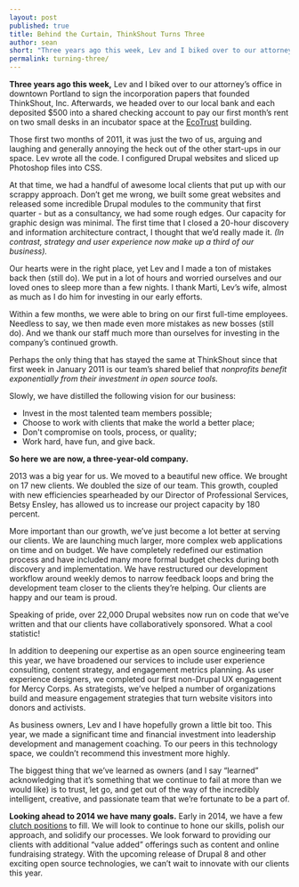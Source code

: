```yaml
---
layout: post
published: true
title: Behind the Curtain, ThinkShout Turns Three
author: sean
short: "Three years ago this week, Lev and I biked over to our attorney’s office to sign the incorporation papers that founded ThinkShout, Inc. A few good things have happened since then..."
permalink: turning-three/
---
```

**Three years ago this week,** Lev and I biked over to our attorney’s office in downtown Portland to sign the incorporation papers that founded ThinkShout, Inc. Afterwards, we headed over to our local bank and each deposited $500 into a shared checking account to pay our first month’s rent on two small desks in an incubator space at the [EcoTrust](http://www.ecotrust.org/) building.

Those first two months of 2011, it was just the two of us, arguing and laughing and generally annoying the heck out of the other start-ups in our space. Lev wrote all the code. I configured Drupal websites and sliced up Photoshop files into CSS.

At that time, we had a handful of awesome local clients that put up with our scrappy approach. Don’t get me wrong, we built some great websites and released some incredible Drupal modules to the community that first quarter - but as a consultancy, we had some rough edges. Our capacity for graphic design was minimal. The first time that I closed a 20-hour discovery and information architecture contract, I thought that we’d really made it. *(In contrast, strategy and user experience now make up a third of our business).*

Our hearts were in the right place, yet Lev and I made a ton of mistakes back then (still do). We put in a lot of hours and worried ourselves and our loved ones to sleep more than a few nights. I thank Marti, Lev’s wife, almost as much as I do him for investing in our early efforts.

Within a few months, we were able to bring on our first full-time employees. Needless to say, we then made even more mistakes as new bosses (still do). And we thank our staff much more than ourselves for investing in the company’s continued growth.

Perhaps the only thing that has stayed the same at ThinkShout since that first week in January 2011 is our team’s shared belief that *nonprofits benefit exponentially from their investment in open source tools.*

Slowly, we have distilled the following vision for our business:

* Invest in the most talented team members possible;
* Choose to work with clients that make the world a better place;
* Don't compromise on tools, process, or quality;
* Work hard, have fun, and give back.

**So here we are now, a three-year-old company.**

2013 was a big year for us. We moved to a beautiful new office. We brought on 17 new clients. We doubled the size of our team. This growth, coupled with new efficiencies spearheaded by our Director of Professional Services, Betsy Ensley, has allowed us to increase our project capacity by 180 percent.

More important than our growth, we’ve just become a lot better at serving our clients. We are launching much larger, more complex web applications on time and on budget. We have completely redefined our estimation process and have included many more formal budget checks during both discovery and implementation. We have restructured our development workflow around weekly demos to narrow feedback loops and bring the development team closer to the clients they’re helping. Our clients are happy and our team is proud.

Speaking of pride, over 22,000 Drupal websites now run on code that we’ve written and that our clients have collaboratively sponsored. What a cool statistic!

In addition to deepening our expertise as an open source engineering team this year, we have broadened our services to include user experience consulting, content strategy, and engagement metrics planning. As user experience designers, we completed our first non-Drupal UX engagement for Mercy Corps. As strategists, we’ve helped a number of organizations build and measure engagement strategies that turn website visitors into donors and activists.

As business owners, Lev and I have hopefully grown a little bit too. This year, we made a significant time and financial investment into leadership development and management coaching. To our peers in this technology space, we couldn’t recommend this investment more highly.

The biggest thing that we’ve learned as owners (and I say “learned” acknowledging that it’s something that we continue to fail at more than we would like) is to trust, let go, and get out of the way of the incredibly intelligent, creative, and passionate team that we’re fortunate to be a part of.

**Looking ahead to 2014 we have many goals.** Early in 2014, we have a few [clutch positions](http://thinkshout.com/careers/) to fill. We will look to continue to hone our skills, polish our approach, and solidify our processes. We look forward to providing our clients with additional “value added” offerings such as content and online fundraising strategy. With the upcoming release of Drupal 8 and other exciting open source technologies, we can’t wait to innovate with our clients this year.